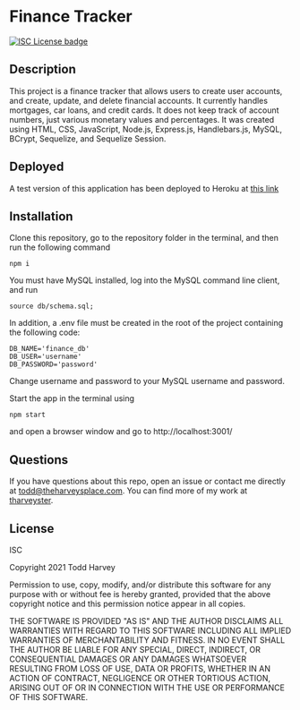 # Finance Tracker
[![ISC License badge](https://img.shields.io/github/license/tharveyster/tech-blog?style=plastic)](https://opensource.org/licenses/ISC)

## Description
This project is a finance tracker that allows users to create user accounts, and create, update, and delete financial accounts. It currently handles mortgages, car loans, and credit cards. It does not keep track of account numbers, just various monetary values and percentages. It was created using HTML, CSS, JavaScript, Node.js, Express.js, Handlebars.js, MySQL, BCrypt, Sequelize, and Sequelize Session.

## Deployed

A test version of this application has been deployed to Heroku at [this link](https://finance-tracker-8691.herokuapp.com/)

## Installation
Clone this repository, go to the repository folder in the terminal, and then run the following command

```
npm i
```

You must have MySQL installed, log into the MySQL command line client, and run

```
source db/schema.sql;
```

In addition, a .env file must be created in the root of the project containing the following code:

```
DB_NAME='finance_db'
DB_USER='username'
DB_PASSWORD='password'
```

Change username and password to your MySQL username and password.

Start the app in the terminal using

```
npm start
```

and open a browser window and go to http://localhost:3001/

## Questions
If you have questions about this repo, open an issue or contact me directly at todd@theharveysplace.com. You can find more of my work at [tharveyster](https://github.com/tharveyster).

## License
ISC

Copyright 2021 Todd Harvey

Permission to use, copy, modify, and/or distribute this software for any purpose with or without fee is hereby granted, provided that the above copyright notice and this permission notice appear in all copies.

THE SOFTWARE IS PROVIDED "AS IS" AND THE AUTHOR DISCLAIMS ALL WARRANTIES WITH REGARD TO THIS SOFTWARE INCLUDING ALL IMPLIED WARRANTIES OF MERCHANTABILITY AND FITNESS. IN NO EVENT SHALL THE AUTHOR BE LIABLE FOR ANY SPECIAL, DIRECT, INDIRECT, OR CONSEQUENTIAL DAMAGES OR ANY DAMAGES WHATSOEVER RESULTING FROM LOSS OF USE, DATA OR PROFITS, WHETHER IN AN ACTION OF CONTRACT, NEGLIGENCE OR OTHER TORTIOUS ACTION, ARISING OUT OF OR IN CONNECTION WITH THE USE OR PERFORMANCE OF THIS SOFTWARE.
